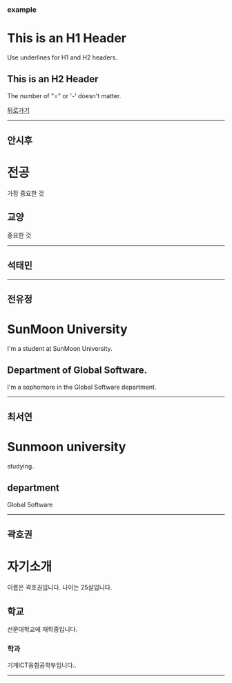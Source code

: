 ### example

This is an H1 Header  
=====  
Use underlines for H1 and H2 headers.  
  
  
This is an H2 Header  
-----  
The number of "=" or '-' doesn't matter.  

[뒤로가기](./README.md)

* * *
## 안시후
전공  
===========  
가장 중요한 것  
  
  
교양  
------  
중요한 것  
  
_ _ _
## 석태민
  
_ _ _
## 전유정
SunMoon University
==========
I'm a student at SunMoon University.

Department of Global Software.
----------
I'm a sophomore in the Global Software department. 
_ _ _
## 최서연

Sunmoon university
=======
studying..

department
-----  
Global Software 
_ _ _
## 곽호권
  
# 자기소개
이름은 곽호권입니다.
나이는 25살입니다.
## 학교
선문대학교에 재학중입니다.
### 학과
기계ICT융합공학부입니다..
_ _ _
